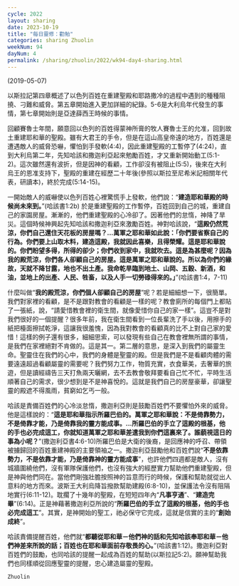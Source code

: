 ```yaml
---
cycle: 2022
layout: sharing
date: 2023-10-19
title: "每日靈修：勸勉"
categories: sharing Zhuolin
weekNum: 94
dayNum: 4
permalink: /sharing/zhuolin/2022/wk94-day4-sharing.html
--- 
```

(2019-05-07)

以斯拉記第四章概述了以色列百姓在重建聖殿和耶路撒冷的過程中遇到的種種阻撓、刁難和威脅。第五章開始進入更加詳細的紀錄。5-6是大利烏年代發生的事情，第七章開始則是亞達薛西王時候的事情。  

回顧賽魯士年間，願意回以色列的百姓得蒙神所膏的牧人賽魯士王的允准，回到故土重建耶和華的聖殿。雖有大君王的手令，但是在這山高皇帝遠的地方，百姓還是遭遇敵人的威脅恐嚇，懼怕到手發軟(4:4)，因此重建聖殿的工暫停了(4:24)，直到大利烏第二年，先知哈該和撒迦利亞起來勉勵百姓，才又重新開始動工(5:1-2)。這次雖然還有波折，但是因神的看顧，工作卻沒有被阻止(5:5)，後來在大利烏王的恩准支持下，聖殿的重建在經歷二十年後(參照以斯拉至尼希米記相關年代表，研讀本)，終於完成(5:14-15)。  

一開始敵人的威嚇使以色列百姓心裡驚慌手上發軟，他們說：“**建造耶和華殿的時候尚未來到。**”(哈該書1:2b) 於是重建聖殿的工作暫停，百姓回到自己的城，重建自己的家園房屋。漸漸的，他們重建聖殿的心冷卻了。因著他們的怠惰，神降了旱災。這個時候神興起先知哈該和撒迦利亞來激勵百姓。神對哈該說，“**這殿仍然荒涼，你們自己還住天花板的房屋嗎？...萬軍之耶和華如此說：「你們要省察自己的行為。你們要上山取木料，建造這殿，我就因此喜樂，且得榮耀。這是耶和華說的。你們盼望多得，所得的卻少；你們收到家中，我就吹去。這是為甚麼呢？因為我的殿荒涼，你們各人卻顧自己的房屋。這是萬軍之耶和華說的。所以為你們的緣故，天就不降甘露，地也不出土產。我命乾旱臨到地土、山岡、五穀、新酒，和油，並地上的出產、人民、牲畜，以及人手一切勞碌得來的。」**”(哈該書1:4，7-11)  

什麼叫做“**我的殿荒涼，你們個人卻顧自己的房屋**”呢？若是細細想一下，很簡單。我們對家裡的看顧，是不是跟對教會的看顧是一樣的呢？教會廁所的每個門上都貼了一張紙，說，“請愛惜教會裡的衛生間，就像愛惜你自己的家一樣”。這豈不是對我們很好的一個提醒？很多年前，我在衛生間看到一位長輩洗了手以後，用擦手的紙把檯面擦拭乾淨，這讓我很羞愧，因為我對教會的看顧真的比不上對自己家的愛惜！這樣的例子還有很多，細細思索，可以發現有些自己在教會裡無所謂的事情，是我們在家裡絕對不肯做的。這是其一。第二層的意思，是深入到我們的屬靈生命。聖靈住在我們的心中，我們的身體是聖靈的殿。但是我們是不是看顧肉體的需要遠遠超過看顧屬靈的需要呢？我們努力工作，物質充實，衣食華美，去奢華的旅遊，但是讀經禱告三天打魚兩天曬網，去不去教會敬拜要看自己忙不忙，平時生活順著自己的需求，很少想到是不是神喜悅的。這就是我們自己的房屋豪華，卻讓聖靈的殿遮不得風雨，貧窮如乞丐一般。  

哈該是責備百姓們的心冷淡怠惰，撒迦利亞則是鼓勵百姓們不要懼怕外來的威脅。他是這樣說的：“**這是耶和華指示所羅巴伯的。萬軍之耶和華說：不是倚靠勢力，不是倚靠才能，乃是倚靠我的靈方能成事。...所羅巴伯的手立了這殿的根基，他的手也必完成這工，你就知道萬軍之耶和華差遣我到你們這裏來了。誰藐視這日的事為小呢？**”(撒迦利亞書4:6-10)所羅巴伯是大衛的後裔，是回應神的呼召、帶領被擄歸回的百姓重建神殿的主要領袖之一。撒迦利亞鼓勵他和百姓們說“**不是依靠勢力，不是依靠才能，乃是倚靠神的靈方能成事**”，也許他們四週都是敵人，沒有城牆圍繞他們，沒有軍隊保護他們，也沒有強大的經歷實力幫助他們重建聖殿，但是神與他們同在。當他們剛強壯膽按照神的旨意而行的時候，保護和幫助就從出人意料的地方而來。波斯王大利烏降旨撥款幫助建殿(6:8-10)，並保護法令沒有阻隔地實行(6:11-12)。耽擱了十幾年的聖殿，在短短四年內“**凡事亨通**”、“**建造完畢**”(6:14)。正是神藉著撒迦利亞所說的“**所羅巴伯的手立了這殿的根基，他的手也必完成這工**”。其實，是神開始的聖工，祂必保守它完成，這就是信實的主的“**創始成終**”。  

哈該責備提醒百姓，他們就“**都聽從耶和華－他們神的話和先知哈該奉耶和華－他們神差來所說的話；百姓也在耶和華面前存敬畏的心。**”(哈該書1:12)。撒迦利亞對百姓們的鼓勵，也同哈該的提醒一起成為百姓的幫助(以斯拉記5:2)。願神幫助我們也同樣順從回應聖靈的提醒，忠心建造屬靈的聖殿。  

`Zhuolin`  
